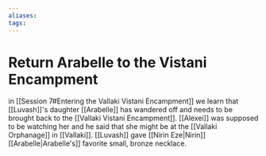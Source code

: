 ```yaml
---
aliases: 
tags: 
---
```


# Return Arabelle to the Vistani Encampment

in [[Session 7#Entering the Vallaki Vistani Encampment]] we learn that [[Luvash]]'s daughter [[Arabelle]] has wandered off and needs to be brought back to the [[Vallaki Vistani Encampment]].  [[Alexei]] was supposed to be watching her and he said that she might be at the [[Vallaki Orphanage]] in [[Vallaki]]. [[Luvash]] gave [[Nirin Eze|Nirin]] [[Arabelle|Arabelle's]] favorite small, bronze necklace.